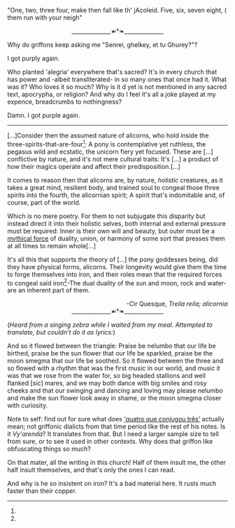 "One, two, three four, make then fall like th' jAcoleid. Five, six, seven eight, ( them run with your neigh"

<div align="center">______________☙°❧______________</div>

Why do griffons keep asking me "Senrei, ghelkey, et tu Ghurey?"?


I got purply again.












Who planted 'alegria' everywhere that's sacred? It's in every church that has power and -albeit transliterated- in so many ones that once had it. What was it? Who loves it so much? Why is it d yet is not mentioned in any sacred text, apocrypha, or religion? And why do I feel it's all a joke played at my expence, breadcrumbs to nothingness?

Damn. I got purple again.

----
[...]Consider then the assumed nature of alicorns, who hold inside the three-spirits-that-are-four[^word]\: A pony is contemplative yet ruthless, the pegasus wild and ecstatic, the unicorn fiery yet focused. These are [...] conflictive by nature, and it's not mere cultural traits: It's [...] a product of how their magics operate and affect their predisposition.[...]

It comes to reason then that alicorns are, by nature, *holistic* creatures, as it takes a great mind, resilient body, and trained soul to congeal those three spirits into the fourth, the alicornian spirit; A spirit that's indomitable and, of course, part of the world.

Which is no mere poetry. For them to not subjugate this disparity but instead direct it into their holistic selves, both internal and external pressure must be required: Inner is their own will and beauty, but outer must be a <u>mythical force</u> of duality, union, or harmony of some sort that presses them at all times to remain whole[...]

It's all this that supports the theory of [...] the pony goddesses being, did they have physical forms, alicorns. Their longevity would give them the time to forge themselves into iron, and their roles mean that the required forces to congeal said iron[^iron]-The dual duality of the sun and moon, rock and water- are an inherent part of them.
<div align="right">-Cir Quesque, <i>Treila reila; alicornia</i></div>


<div align="center">______________☙°❧______________</div>

(*Heard from a singing zebra while I waited from my meal. Attempted to translate, but couldn't do it as lyrics:*)

And so it flowed between the triangle: Praise be nelumbo that our life be birthed, praise be the sun flower that our life be sparkled, praise be  the moon smegma that our life be soothed. So it flowed between the three and so flowed with a rhythm that was the first music in our world, and music it was that  we rose from the water for, so big headed stallions and well flanked [*sic*] mares, and we may both dance with big smiles and rosy cheeks and that our swinging and dancing and loving may please nelumbo and make the sun flower look away in shame, or the moon smegma closer with curiosity.





[^word]:
Note to self: find out for sure what does <u>'quatro que conjugou três'</u> actually mean; not griffonic dialicts from that time period like the rest of his notes. Is it *Vy'arenda*? It translates from that. But I need a larger sample size to tell from sure, or to see it used in other contexts. Why does that griffon like obfuscating things so much?
<p>On that mater, all the writing in this church! Half of them insult me, the other half insult themselves, and that's only the ones I can read.

[^iron]:
And why is he so insistent on iron? It's a bad material here. It rusts much faster than their copper.
